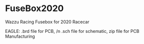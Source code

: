 # FuseBox2020
Wazzu Racing Fusebox for 2020 Racecar

EAGLE:
.brd file for PCB, /n
 .sch file for schematic, 
  zip file for PCB Manufacturing
